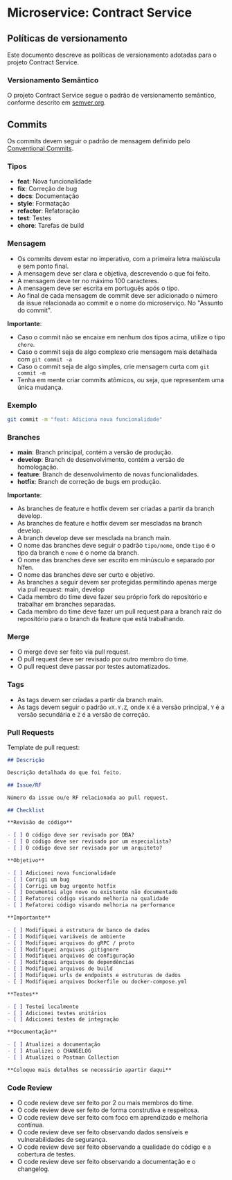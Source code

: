 # Microservice: Contract Service

## Políticas de versionamento

Este documento descreve as políticas de versionamento adotadas para o projeto Contract Service.

### Versionamento Semântico

O projeto Contract Service segue o padrão de versionamento semântico, conforme descrito em [semver.org](https://semver.org/).

## Commits

Os commits devem seguir o padrão de mensagem definido pelo [Conventional Commits](https://www.conventionalcommits.org/).

### Tipos

- **feat**: Nova funcionalidade
- **fix**: Correção de bug
- **docs**: Documentação
- **style**: Formatação
- **refactor**: Refatoração
- **test**: Testes
- **chore**: Tarefas de build

### Mensagem

- Os commits devem estar no imperativo, com a primeira letra maiúscula e sem ponto final.
- A mensagem deve ser clara e objetiva, descrevendo o que foi feito.
- A mensagem deve ter no máximo 100 caracteres.
- A mensagem deve ser escrita em português após o tipo.
- Ao final de cada mensagem de commit deve ser adicionado o número da issue relacionada ao commit e o nome do microserviço. No "Assunto do commit".

**Importante**:

- Caso o commit não se encaixe em nenhum dos tipos acima, utilize o tipo `chore`.
- Caso o commit seja de algo complexo crie mensagem mais detalhada com `git commit -a`
- Caso o commit seja de algo simples, crie mensagem curta com `git commit -m`
- Tenha em mente criar commits atômicos, ou seja, que representem uma única mudança.

### Exemplo

```bash
git commit -m "feat: Adiciona nova funcionalidade"
```

### Branches

- **main**: Branch principal, contém a versão de produção.
- **develop**: Branch de desenvolvimento, contém a versão de homologação.
- **feature**: Branch de desenvolvimento de novas funcionalidades.
- **hotfix**: Branch de correção de bugs em produção.

**Importante**:

- As branches de feature e hotfix devem ser criadas a partir da branch develop.
- As branches de feature e hotfix devem ser mescladas na branch develop.
- A branch develop deve ser mesclada na branch main.
- O nome das branches deve seguir o padrão `tipo/nome`, onde `tipo` é o tipo da branch e `nome` é o nome da branch.
- O nome das branches deve ser escrito em minúsculo e separado por hífen.
- O nome das branches deve ser curto e objetivo.
- As branches a seguir devem ser protegidas permitindo apenas merge via pull request: main, develop
- Cada membro do time deve fazer seu próprio fork do repositório e trabalhar em branches separadas.
- Cada membro do time deve fazer um pull request para a branch raiz do repositório para o branch da feature que está trabalhando.

### Merge

- O merge deve ser feito via pull request.
- O pull request deve ser revisado por outro membro do time.
- O pull request deve passar por testes automatizados.

### Tags

- As tags devem ser criadas a partir da branch main.
- As tags devem seguir o padrão `vX.Y.Z`, onde `X` é a versão principal, `Y` é a versão secundária e `Z` é a versão de correção.

### Pull Requests

Template de pull request:

```markdown
## Descrição

Descrição detalhada do que foi feito.

## Issue/RF

Número da issue ou/e RF relacionada ao pull request.

## Checklist

**Revisão de código**

- [ ] O código deve ser revisado por DBA?
- [ ] O código deve ser revisado por um especialista?
- [ ] O código deve ser revisado por um arquiteto?

**Objetivo**

- [ ] Adicionei nova funcionalidade
- [ ] Corrigi um bug
- [ ] Corrigi um bug urgente hotfix
- [ ] Documentei algo novo ou existente não documentado
- [ ] Refatorei código visando melhoria na qualidade
- [ ] Refatorei código visando melhoria na performance

**Importante**

- [ ] Modifiquei a estrutura de banco de dados
- [ ] Modifiquei variáveis de ambiente
- [ ] Modifiquei arquivos do gRPC / proto
- [ ] Modifiquei arquivos .gitignore
- [ ] Modifiquei arquivos de configuração
- [ ] Modifiquei arquivos de dependências
- [ ] Modifiquei arquivos de build
- [ ] Modifiquei urls de endpoints e estruturas de dados
- [ ] Modifiquei arquivos Dockerfile ou docker-compose.yml

**Testes**

- [ ] Testei localmente
- [ ] Adicionei testes unitários
- [ ] Adicionei testes de integração

**Documentação**

- [ ] Atualizei a documentação
- [ ] Atualizei o CHANGELOG
- [ ] Atualizei o Postman Collection

**Coloque mais detalhes se necessário apartir daqui**

```

### Code Review

- O code review deve ser feito por 2 ou mais membros do time.
- O code review deve ser feito de forma construtiva e respeitosa.
- O code review deve ser feito com foco em aprendizado e melhoria contínua.
- O code review deve ser feito observando dados sensíveis e vulnerabilidades de segurança.
- O code review deve ser feito observando a qualidade do código e a cobertura de testes.
- O code review deve ser feito observando a documentação e o changelog.
